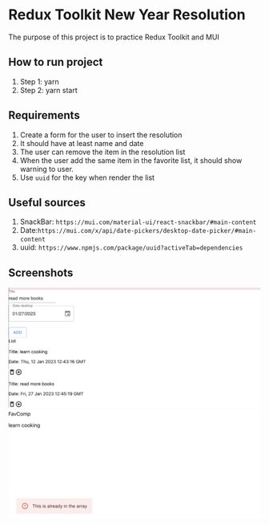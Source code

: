 # Redux Toolkit New Year Resolution

The purpose of this project is to practice Redux Toolkit and MUI

## How to run project

1. Step 1: yarn
2. Step 2: yarn start

## Requirements

1. Create a form for the user to insert the resolution
2. It should have at least name and date
3. The user can remove the item in the resolution list
4. When the user add the same item in the favorite list, it should show warning to user.
5. Use `uuid` for the key when render the list

## Useful sources

1. SnackBar: `https://mui.com/material-ui/react-snackbar/#main-content`
2. Date:`https://mui.com/x/api/date-pickers/desktop-date-picker/#main-content`
3. uuid: `https://www.npmjs.com/package/uuid?activeTab=dependencies`

## Screenshots

![list](./screenshots/list.png)
![warning](./screenshots/warning.png)
